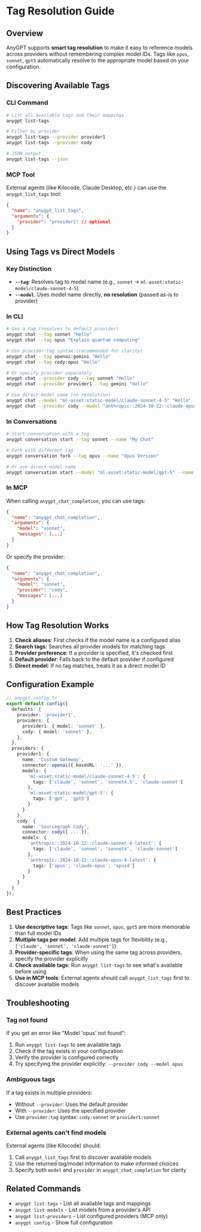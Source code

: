 # Tag Resolution Guide

## Overview

AnyGPT supports **smart tag resolution** to make it easy to reference models across providers without remembering complex model IDs. Tags like `opus`, `sonnet`, `gpt5` automatically resolve to the appropriate model based on your configuration.

## Discovering Available Tags

### CLI Command

```bash
# List all available tags and their mappings
anygpt list-tags

# Filter by provider
anygpt list-tags --provider provider1
anygpt list-tags --provider cody

# JSON output
anygpt list-tags --json
```

### MCP Tool

External agents (like Kilocode, Claude Desktop, etc.) can use the `anygpt_list_tags` tool:

```json
{
  "name": "anygpt_list_tags",
  "arguments": {
    "provider": "provider1" // optional
  }
}
```

## Using Tags vs Direct Models

### Key Distinction

- **`--tag`**: Resolves tag to model name (e.g., `sonnet` → `ml-asset:static-model/claude-sonnet-4-5`)
- **`--model`**: Uses model name directly, **no resolution** (passed as-is to provider)

### In CLI

```bash
# Use a tag (resolves to default provider)
anygpt chat --tag sonnet "Hello"
anygpt chat --tag opus "Explain quantum computing"

# Use provider:tag syntax (recommended for clarity)
anygpt chat --tag openai:gemini "Hello"
anygpt chat --tag cody:opus "Hello"

# Or specify provider separately
anygpt chat --provider cody --tag sonnet "Hello"
anygpt chat --provider provider1 --tag gemini "Hello"

# Use direct model name (no resolution)
anygpt chat --model "ml-asset:static-model/claude-sonnet-4-5" "Hello"
anygpt chat --provider cody --model "anthropic::2024-10-22::claude-opus-4-latest" "Hello"
```

### In Conversations

```bash
# Start conversation with a tag
anygpt conversation start --tag sonnet --name "My Chat"

# Fork with different tag
anygpt conversation fork --tag opus --name "Opus Version"

# Or use direct model name
anygpt conversation start --model "ml-asset:static-model/gpt-5" --name "GPT5 Chat"
```

### In MCP

When calling `anygpt_chat_completion`, you can use tags:

```json
{
  "name": "anygpt_chat_completion",
  "arguments": {
    "model": "sonnet",
    "messages": [...]
  }
}
```

Or specify the provider:

```json
{
  "name": "anygpt_chat_completion",
  "arguments": {
    "model": "sonnet",
    "provider": "cody",
    "messages": [...]
  }
}
```

## How Tag Resolution Works

1. **Check aliases**: First checks if the model name is a configured alias
2. **Search tags**: Searches all provider models for matching tags
3. **Provider preference**: If a provider is specified, it's checked first
4. **Default provider**: Falls back to the default provider if configured
5. **Direct model**: If no tag matches, treats it as a direct model ID

## Configuration Example

```typescript
// anygpt.config.ts
export default config({
  defaults: {
    provider: 'provider1',
    providers: {
      provider1: { model: 'sonnet' },
      cody: { model: 'sonnet' },
    },
  },
  providers: {
    provider1: {
      name: 'Custom Gateway',
      connector: openai({ baseURL: '...' }),
      models: {
        'ml-asset:static-model/claude-sonnet-4-5': {
          tags: ['claude', 'sonnet', 'sonnet4.5', 'claude-sonnet']
        },
        'ml-asset:static-model/gpt-5': {
          tags: ['gpt', 'gpt5']
        }
      }
    },
    cody: {
      name: 'Sourcegraph Cody',
      connector: cody({ ... }),
      models: {
        'anthropic::2024-10-22::claude-sonnet-4-latest': {
          tags: ['claude', 'sonnet', 'sonnet4', 'claude-sonnet']
        },
        'anthropic::2024-10-22::claude-opus-4-latest': {
          tags: ['opus', 'claude-opus', 'opus4']
        }
      }
    }
  }
});
```

## Best Practices

1. **Use descriptive tags**: Tags like `sonnet`, `opus`, `gpt5` are more memorable than full model IDs
2. **Multiple tags per model**: Add multiple tags for flexibility (e.g., `['claude', 'sonnet', 'claude-sonnet']`)
3. **Provider-specific tags**: When using the same tag across providers, specify the provider explicitly
4. **Check available tags**: Run `anygpt list-tags` to see what's available before using
5. **Use in MCP tools**: External agents should call `anygpt_list_tags` first to discover available models

## Troubleshooting

### Tag not found

If you get an error like "Model 'opus' not found":

1. Run `anygpt list-tags` to see available tags
2. Check if the tag exists in your configuration
3. Verify the provider is configured correctly
4. Try specifying the provider explicitly: `--provider cody --model opus`

### Ambiguous tags

If a tag exists in multiple providers:

- Without `--provider`: Uses the default provider
- With `--provider`: Uses the specified provider
- Use `provider:tag` syntax: `cody:sonnet` or `provider1:sonnet`

### External agents can't find models

External agents (like Kilocode) should:

1. Call `anygpt_list_tags` first to discover available models
2. Use the returned tag/model information to make informed choices
3. Specify both `model` and `provider` in `anygpt_chat_completion` for clarity

## Related Commands

- `anygpt list-tags` - List all available tags and mappings
- `anygpt list-models` - List models from a provider's API
- `anygpt list-providers` - List configured providers (MCP only)
- `anygpt config` - Show full configuration
